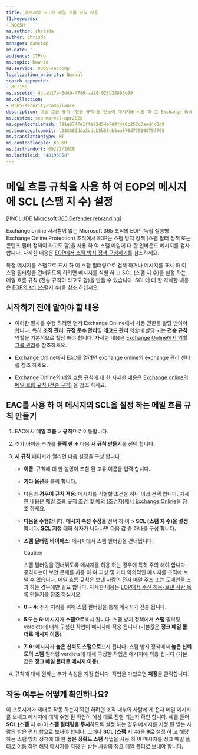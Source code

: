 ```yaml
---
title: 메시지의 SCL에 메일 흐름 규칙 사용
f1.keywords:
- NOCSH
ms.author: chrisda
author: chrisda
manager: dansimp
ms.date: ''
audience: ITPro
ms.topic: how-to
ms.service: O365-seccomp
localization_priority: Normal
search.appverid:
- MET150
ms.assetid: 4ccab17a-6d49-4786-aa28-92fb28893e99
ms.collection:
- M365-security-compliance
description: 메일 흐름 규칙 (전송 규칙)을 만들어 메시지를 식별 하 고 Exchange Online Protection에서 메시지의 SCL (스팸 지 수)을 설정 하는 방법에 대해 알아봅니다.
ms.custom: seo-marvel-apr2020
ms.openlocfilehash: 791e6747e1ffa92d54e7d4f4a6c257c3aad4c0d9
ms.sourcegitcommit: c083602dda3cdcb5b58cb8aa070d77019075f765
ms.translationtype: MT
ms.contentlocale: ko-KR
ms.lasthandoff: 09/22/2020
ms.locfileid: "48195858"
---
```

# <a name="use-mail-flow-rules-to-set-the-spam-confidence-level-scl-in-messages-in-eop"></a>메일 흐름 규칙을 사용 하 여 EOP의 메시지에 SCL (스팸 지 수) 설정

[!INCLUDE [Microsoft 365 Defender rebranding](../includes/microsoft-defender-for-office.md)]


Exchange online 사서함이 없는 Microsoft 365 조직의 EOP (독립 실행형 Exchange Online Protection) 조직에서 EOP는 스팸 방지 정책 (스팸 필터 정책 또는 콘텐츠 필터 정책이 라고도 함)을 사용 하 여 스팸 메일에 대 한 인바운드 메시지를 검사 합니다. 자세한 내용은 [EOP에서 스팸 방지 정책 구성하기](configure-your-spam-filter-policies.md)를 참조하세요.

특정 메시지를 스팸으로 표시 하 여 스팸 필터링으로 검색 하거나 메시지를 표시 하 여 스팸 필터링을 건너뛰도록 하려면 메시지를 식별 하 고 SCL (스팸 지 수)을 설정 하는 메일 흐름 규칙 (전송 규칙이 라고도 함)을 만들 수 있습니다. SCL에 대 한 자세한 내용은 [EOP의 scl (스팸](spam-confidence-levels.md)지 수)을 참조 하십시오.

## <a name="what-do-you-need-to-know-before-you-begin"></a>시작하기 전에 알아야 할 내용

- 이러한 절차를 수행 하려면 먼저 Exchange Online에서 사용 권한을 할당 받아야 합니다. 특히 **조직 관리**, **규정 준수 관리**및 **레코드 관리** 역할에 할당 되는 **전송 규칙** 역할을 기본적으로 할당 해야 합니다. 자세한 내용은 [Exchange Online에서 역할 그룹 관리](https://docs.microsoft.com/Exchange/permissions-exo/role-groups)를 참조하세요.

- Exchange Online에서 EAC를 열려면 exchange [online의 exchange 관리 센터](https://docs.microsoft.com/Exchange/exchange-admin-center)를 참조 하세요.

- Exchange Online의 메일 흐름 규칙에 대 한 자세한 내용은 [Exchange online의 메일 흐름 규칙 (전송 규칙)](https://docs.microsoft.com/Exchange/security-and-compliance/mail-flow-rules/mail-flow-rules) 을 참조 하세요.

## <a name="use-the-eac-to-create-a-mail-flow-rule-that-sets-the-scl-of-a-message"></a>EAC를 사용 하 여 메시지의 SCL을 설정 하는 메일 흐름 규칙 만들기

1. EAC에서 **메일 흐름** \> **규칙**으로 이동합니다.

2. 추가 아이콘 추가를 **클릭 한** ![ ](../../media/ITPro-EAC-AddIcon.png) 다음 **새 규칙 만들기**를 선택 합니다.

3. **새 규칙** 페이지가 열리면 다음 설정을 구성 합니다.

   - **이름**: 규칙에 대 한 설명이 포함 된 고유 이름을 입력 합니다.

   - **기타 옵션**을 클릭 합니다.

   - 다음의 **경우이 규칙 적용**: 메시지를 식별할 조건을 하나 이상 선택 합니다. 자세한 내용은 [메일 흐름 규칙 조건 및 예외 (조건자)에서 Exchange Online](https://docs.microsoft.com/Exchange/security-and-compliance/mail-flow-rules/conditions-and-exceptions)을 참조 하세요.

   - **다음을 수행**합니다. **메시지 속성 수정을** 선택 하 여 \> **SCL (스팸 지 수)을 설정**합니다. **SCL 지정** 대화 상자가 나타나면 다음 값 중 하나를 구성 합니다.

   - **스팸 필터링 바이패스**: 메시지에서 스팸 필터링을 건너뜁니다.

     > [!CAUTION]
     > 스팸 필터링을 건너뛰도록 메시지를 허용 하는 경우에 특히 주의 해야 합니다. 공격자는이 보안 문제를 사용 하 여 피싱 및 기타 악의적인 메시지를 조직에 보낼 수 있습니다. 메일 흐름 규칙은 보낸 사람의 전자 메일 주소 또는 도메인을 초과 하는 경우에만 필요 합니다. 자세한 내용은 [EOP에서 수신 허용-보낸 사람 목록 만들기](create-safe-sender-lists-in-office-365.md)를 참조 하십시오.

   - **0 ~ 4**: 추가 처리를 위해 스팸 필터링을 통해 메시지가 전송 됩니다.

   - **5 또는 6**: 메시지가 **스팸으로**표시 됩니다. 스팸 방지 정책에서 **스팸** 필터링 verdicts에 대해 구성한 작업이 메시지에 적용 됩니다 (기본값은 **정크 메일 폴더로 메시지 이동**).

   - **7-9**: 메시지가 **높은 신뢰도 스팸으로**표시 됩니다. 스팸 방지 정책에서 **높은 신뢰도의 스팸** 필터링 verdicts에 대해 구성한 작업은 메시지에 적용 됩니다 (기본값은 **정크 메일 폴더로 메시지 이동**).

4. 규칙에 대해 원하는 추가 속성을 지정 합니다. 작업을 마쳤으면 **저장**을 클릭합니다.

## <a name="how-do-you-know-this-worked"></a>작동 여부는 어떻게 확인하나요?

이 프로시저가 제대로 작동 하는지 확인 하려면 조직 내부의 사람에 게 전자 메일 메시지를 보내고 메시지에 대해 수행 된 작업이 예상 대로 진행 되는지 확인 합니다. 예를 들어 **SCL (스팸** 지 수)이 **스팸 필터링을 무시**하도록 설정 하는 경우 메시지를 지정 된 받는 사람의 받은 편지 함으로 보내야 합니다. 그러나 **SCL (스팸** 지 수)을 **9**로 설정 하 고 해당 하는 스팸 방지 정책에 대 한 **높은 정확도 스팸** 작업을 사용 하 여 메시지를 정크 메일 폴더로 이동 하면 해당 메시지를 지정 된 받는 사람의 정크 메일 폴더로 보내야 합니다.
